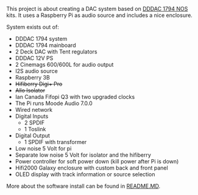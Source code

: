 This project is about creating a DAC system based on [DDDAC 1794 NOS](http://www.dddac.com/dddac1794.html) kits.
It uses a Raspberry Pi as audio source and includes a nice enclosure.

System exists out of:
* DDDAC 1794 system
 * DDDAC 1794 mainboard
 * 2 Deck DAC with Tent regulators
  * DDDAC 12V PS
  * 2 Cinemags 600/600L for audio output
* I2S audio source
 * Raspberry 3B
 * ~~Hifiberry Digi+ Pro~~
 * ~~Allo Isolator~~
 * Ian Canada Fifopi Q3 with two upgraded clocks
 * The Pi runs Moode Audio 7.0.0
 * Wired network
* Digital Inputs
  * 2 SPDIF
  * 1 Toslink
* Digital Output
  * 1 SPDIF with transformer
* Low noise 5 Volt for pi
* Separate low noise 5 Volt for isolator and the hifiberry
* Power controller for soft power down (kill power after Pi is down)
* Hifi2000 Galaxy enclosure with custom back and front panel
* OLED display with track information or source selection

More about the software install can be found in [README.MD](raspberrypi/software/README.MD).
